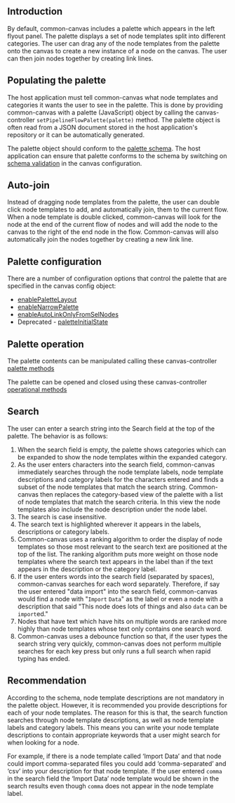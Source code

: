 ## Introduction
By default, common-canvas includes a palette which appears in the left flyout panel. The palette displays a set of node templates split into different categories. The user can drag any of the node templates from the palette onto the canvas to create a new instance of a node on the canvas. The user can then join nodes together by creating link lines.

## Populating the palette
The host application must tell common-canvas what node templates and categories it wants the user to see in the palette. This is done by providing common-canvas with a palette (JavaScript) object by calling the canvas-controller `setPipelineFlowPalette(palette)` method. The palette object is often read from a JSON document stored in the host application's repository or it can be automatically generated. 

The palette object should conform to the [palette schema](https://github.com/elyra-ai/pipeline-schemas/blob/412d70176953ed9ac2e6a03f7135b09b7565fc5d/common-canvas/palette/palette-v3-schema.json). The host application can ensure that palette conforms to the schema by switching on [schema validation](2.1-Config-Objects.md#schemavalidation) in the canvas configuration.

## Auto-join
Instead of dragging node templates from the palette, the user can double click node templates to add, and automatically join, them to the current flow. When a node template is double clicked, common-canvas will look for the node at the end of the current flow of nodes and will add the node to the canvas to the right of the end node in the flow. Common-canvas will also automatically join the nodes together by creating a new link line.

## Palette configuration
There are a number of configuration options that control the palette that are specified in the canvas config object:

* [enablePaletteLayout](2.1-Config-Objects.md#enablepalettelayout)
* [enableNarrowPalette](2.1-Config-Objects.md#enablenarrowpalette)
* [enableAutoLinkOnlyFromSelNodes](2.1-Config-Objects.md#enableautolinkonlyfromselnodes)
* Deprecated - [paletteInitialState](2.1-Config-Objects.md#paletteinitialstate)

## Palette operation
The palette contents can be manipulated calling these canvas-controller [palette methods](2.4-Canvas-Controller-API.md#palette-methods)

The palette can be opened and closed using these canvas-controller [operational methods](2.4-Canvas-Controller-API.md#palette-methods-1)

## Search
The user can enter a search string into the Search field at the top of the palette. The behavior is as follows:

1. When the search field is empty, the palette shows categories which can be expanded to show the node templates within the expanded category.
2. As the user enters characters into the search field, common-canvas immediately searches through the node template labels, node template descriptions and category labels for the characters entered and finds a subset of the node templates that match the search string. Common-canvas then replaces the category-based view of the palette with a list of node templates that match the search criteria. In this view the node templates also include the node description under the node label.
3. The search is case insensitive.
4. The search text is highlighted wherever it appears in the labels, descriptions or category labels. 
5. Common-canvas uses a ranking algorithm to order the display of node templates so those most relevant to the search text are positioned at the top of the list. The ranking algorithm puts more weight on those node templates where the search text appears in the label than if the text appears in the description or the category label.
6. If the user enters words into the search field (separated by spaces), common-canvas searches for each word separately. Therefore, if say the user entered "data import" into the search field, common-canvas would find a node with "`Import` `Data`" as the label or even a node with a description that said "This node does lots of things and also `data` can be `import`ed."  
7. Nodes that have text which have hits on multiple words are ranked more highly than node templates whose text only contains one search word.  
8. Common-canvas uses a debounce function so that, if the user types the search string very quickly, common-canvas does not perform multiple searches for each key press but only runs a full search when rapid typing has ended. 

## Recommendation
According to the schema, node template descriptions are not mandatory in the palette object. However, it is recommended you provide descriptions for each of your node templates. The reason for this is that, the search function searches through node template descriptions, as well as node template labels and category labels. This means you can write your node template descriptions to contain appropriate keywords that a user might search for when looking for a node. 

For example, if there is a node template called ‘Import Data’ and that node could import comma-separated files you could add ‘comma-separated’ and ‘csv’ into your description for that node template. If the user entered `comma` in the search field the ‘Import Data’ node template would be shown in the search results even though `comma` does not appear in the node template label.
